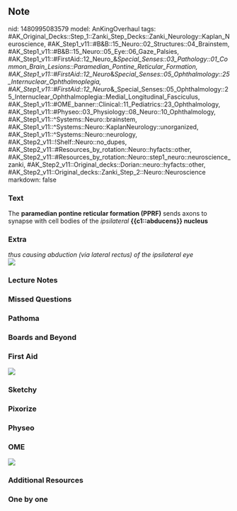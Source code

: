 ## Note
nid: 1480995083579
model: AnKingOverhaul
tags: #AK_Original_Decks::Step_1::Zanki_Step_Decks::Zanki_Neurology::Kaplan_Neuroscience, #AK_Step1_v11::#B&B::15_Neuro::02_Structures::04_Brainstem, #AK_Step1_v11::#B&B::15_Neuro::05_Eye::06_Gaze_Palsies, #AK_Step1_v11::#FirstAid::12_Neuro_&_Special_Senses::03_Pathology::01_Common_Brain_Lesions::Paramedian_Pontine_Reticular_Formation, #AK_Step1_v11::#FirstAid::12_Neuro_&_Special_Senses::05_Ophthalmology::25_Internuclear_Ophthalmoplegia, #AK_Step1_v11::#FirstAid::12_Neuro_&_Special_Senses::05_Ophthalmology::25_Internuclear_Ophthalmoplegia::Medial_Longitudinal_Fasciculus, #AK_Step1_v11::#OME_banner::Clinical::11_Pediatrics::23_Ophthalmology, #AK_Step1_v11::#Physeo::03_Physiology::08_Neuro::10_Ophthalmology, #AK_Step1_v11::^Systems::Neuro::brainstem, #AK_Step1_v11::^Systems::Neuro::KaplanNeurology::unorganized, #AK_Step1_v11::^Systems::Neuro::neurology, #AK_Step2_v11::!Shelf::Neuro::no_dupes, #AK_Step2_v11::#Resources_by_rotation::Neuro::hyfacts::other, #AK_Step2_v11::#Resources_by_rotation::Neuro::step1_neuro::neuroscience_zanki, #AK_Step2_v11::Original_decks::Dorian::neuro::hyfacts::other, #AK_Step2_v11::Original_decks::Zanki_Step_2::Neuro::Neuroscience
markdown: false

### Text
<div>
  The <b>paramedian pontine reticular formation (PPRF)</b> sends
  axons to synapse with cell bodies of the <i>ipsilateral</i>
  <b>{{c1::abducens}} nucleus</b>
</div>

### Extra
<div>
  <i>thus causing abduction (via lateral rectus) of the ipsilateral
  eye</i>
</div>
<div>
  <i><img src="paste-106424994628146.jpg"></i>
</div>

### Lecture Notes


### Missed Questions


### Pathoma


### Boards and Beyond


### First Aid
<img src="tmpq8cLXy.png">

### Sketchy


### Pixorize


### Physeo


### OME
<div class="ome-widget">
  <a href=
  "https://onlinemeded.org/spa/pediatrics/ophthalmology/acquire?ref=anki">
  <img src="_OME_AnkiFlashcards_Lesson_3.png"></a>
</div>

### Additional Resources


### One by one

